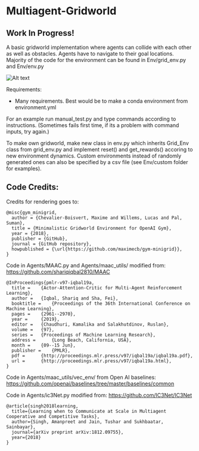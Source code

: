 # Multiagent-Gridworld

## Work In Progress!

A basic gridworld implementation where agents can collide with each other as well as obstacles. Agents have to navigate to their goal locations. Majority of the code for the environment can be found in Env/grid_env.py and Env/env.py

![Alt text](gridworld_example.png?raw=true "")

Requirements:
- Many requirements. Best would be to make a conda environment from environment.yml

For an example run manual_test.py and type commands according to instructions. (Sometimes fails first time, if its a problem with command inputs, try again.)

To make own gridworld, make new class in env.py which inherits Grid_Env class from grid_env.py and implement reset() and get_rewards() accoring to new environment dynamics. Custom environments instead of randomly generated ones can also be specified by a csv file (see Env/custom folder for examples). 


## Code Credits:

Credits for rendering goes to:

```
@misc{gym_minigrid,
  author = {Chevalier-Boisvert, Maxime and Willems, Lucas and Pal, Suman},
  title = {Minimalistic Gridworld Environment for OpenAI Gym},
  year = {2018},
  publisher = {GitHub},
  journal = {GitHub repository},
  howpublished = {\url{https://github.com/maximecb/gym-minigrid}},
}
```

Code in Agents/MAAC.py and Agents/maac_utils/ modified from: https://github.com/shariqiqbal2810/MAAC
 
```
@InProceedings{pmlr-v97-iqbal19a,
  title =    {Actor-Attention-Critic for Multi-Agent Reinforcement Learning},
  author =   {Iqbal, Shariq and Sha, Fei},
  booktitle =    {Proceedings of the 36th International Conference on Machine Learning},
  pages =    {2961--2970},
  year =     {2019},
  editor =   {Chaudhuri, Kamalika and Salakhutdinov, Ruslan},
  volume =   {97},
  series =   {Proceedings of Machine Learning Research},
  address =      {Long Beach, California, USA},
  month =    {09--15 Jun},
  publisher =    {PMLR},
  pdf =      {http://proceedings.mlr.press/v97/iqbal19a/iqbal19a.pdf},
  url =      {http://proceedings.mlr.press/v97/iqbal19a.html},
}

```
Code in Agents/maac_utils/vec_env/ from Open AI baselines: https://github.com/openai/baselines/tree/master/baselines/common

Code in Agents/ic3Net.py modified from: https://github.com/IC3Net/IC3Net
```
@article{singh2018learning,
  title={Learning when to Communicate at Scale in Multiagent Cooperative and Competitive Tasks},
  author={Singh, Amanpreet and Jain, Tushar and Sukhbaatar, Sainbayar},
  journal={arXiv preprint arXiv:1812.09755},
  year={2018}
}
```
